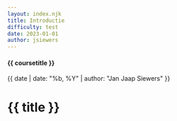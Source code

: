 ```yaml
---
layout: index.njk
title: Introductie
difficulty: test
date: 2023-01-01
author: jsiewers
---
```


#### {{ coursetitle }}
{{ date | date: "%b, %Y" | author: "Jan Jaap Siewers" }}

# {{ title }}